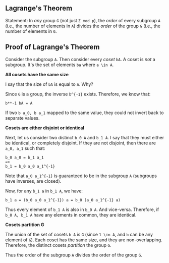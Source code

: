 ## Lagrange's Theorem

Statement: In *any* group `G` (not just `Z mod p`), the *order* of every
subgroup `A` (i.e., the number of elements in `A`) divides the *order*
of the group `G` (i.e., the number of elements in `G`.

## Proof of Lagrange's Theorem

Consider the subgroup `A`. Then consider every *coset* `bA`. A coset is
*not* a subgroup. It's the set of elements `ba` where `a \in A`.

**All cosets have the same size**

I say that the size of `bA` is equal to `A`. Why?

Since `G` is a group, the inverse `b^{-1}` exists. Therefore, we know
that:

    b**-1 bA = A

If two `b a_0, b a_1` mapped to the same value, they could not invert
back to separate values.

**Cosets are either disjoint or identical**

Next, let us consider two distinct `b_0 A` and `b_1 A`. I say that they
must either be identical, or completely disjoint. If they are not
disjoint, then there are `a_0, a_1` such that:

    b_0 a_0 = b_1 a_1
    =>
    b_1 = b_0 a_0 a_1^{-1}

Note that `a_0 a_1^{-1}` is guaranteed to be in the subgroup `A`
(subgroups have inverses, are closed).

Now, for any `b_1 a` in `b_1 A`, we have:

    b_1 a = (b_0 a_0 a_1^{-1}) a = b_0 (a_0 a_1^{-1} a)

Thus every element of `b_1 A` is also in `b_0 A`. And vice-versa.
Therefore, if `b_0 A, b_1 A` have any elements in common, they are
identical.

**Cosets partition G**

The union of the set of cosets `b A` is `G` (since `1 \in A`, and `b`
can be any element of `G`). Each coset has the same size, and they are
non-overlapping. Therefore, the distinct cosets *partition* the group
`G`.

Thus the order of the subgroup `A` divides the order of the group `G`.
